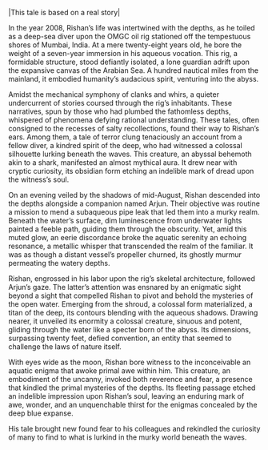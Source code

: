 |This tale is based on a real story|

In the year 2008, Rishan’s life was intertwined with the depths, as he toiled as a deep-sea diver upon the OMGC oil rig stationed off the tempestuous shores of Mumbai, India. At a mere twenty-eight years old, he bore the weight of a seven-year immersion in his aqueous vocation. This rig, a formidable structure, stood defiantly isolated, a lone guardian adrift upon the expansive canvas of the Arabian Sea. A hundred nautical miles from the mainland, it embodied humanity’s audacious spirit, venturing into the abyss.  
  
Amidst the mechanical symphony of clanks and whirs, a quieter undercurrent of stories coursed through the rig’s inhabitants. These narratives, spun by those who had plumbed the fathomless depths, whispered of phenomena defying rational understanding. These tales, often consigned to the recesses of salty recollections, found their way to Rishan’s ears. Among them, a tale of terror clung tenaciously an account from a fellow diver, a kindred spirit of the deep, who had witnessed a colossal silhouette lurking beneath the waves. This creature, an abyssal behemoth akin to a shark, manifested an almost mythical aura. It drew near with cryptic curiosity, its obsidian form etching an indelible mark of dread upon the witness’s soul.  
  
On an evening veiled by the shadows of mid-August, Rishan descended into the depths alongside a companion named Arjun. Their objective was routine a mission to mend a subaqueous pipe leak that led them into a murky realm. Beneath the water’s surface, dim luminescence from underwater lights painted a feeble path, guiding them through the obscurity. Yet, amid this muted glow, an eerie discordance broke the aquatic serenity an echoing resonance, a metallic whisper that transcended the realm of the familiar. It was as though a distant vessel’s propeller churned, its ghostly murmur permeating the watery depths.  
  
Rishan, engrossed in his labor upon the rig’s skeletal architecture, followed Arjun’s gaze. The latter’s attention was ensnared by an enigmatic sight beyond a sight that compelled Rishan to pivot and behold the mysteries of the open water. Emerging from the shroud, a colossal form materialized, a titan of the deep, its contours blending with the aqueous shadows. Drawing nearer, it unveiled its enormity a colossal creature, sinuous and potent, gliding through the water like a specter born of the abyss. Its dimensions, surpassing twenty feet, defied convention, an entity that seemed to challenge the laws of nature itself.  
  
With eyes wide as the moon, Rishan bore witness to the inconceivable an aquatic enigma that awoke primal awe within him. This creature, an embodiment of the uncanny, invoked both reverence and fear, a presence that kindled the primal mysteries of the depths. Its fleeting passage etched an indelible impression upon Rishan’s soul, leaving an enduring mark of awe, wonder, and an unquenchable thirst for the enigmas concealed by the deep blue expanse.  
  
His tale brought new found fear to his colleagues and rekindled the curiosity of many to find to what is lurkind in the murky world beneath the waves.